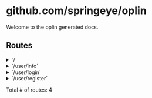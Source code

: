 # github.com/springeye/oplin

Welcome to the oplin generated docs.

## Routes

<details>
<summary>`/`</summary>

- [RequestID]()
- [RealIP]()
- [Logger]()
- [o-chi/chi/v5/middleware.(*Compressor).Handler-fm]()
- [Recoverer]()
- [Timeout.func1]()
- **/**
	- _GET_
		- [MainRouter.func1]()

</details>
<details>
<summary>`/user/info`</summary>

- [RequestID]()
- [RealIP]()
- [Logger]()
- [o-chi/chi/v5/middleware.(*Compressor).Handler-fm]()
- [Recoverer]()
- [Timeout.func1]()
- **/user**
	- [v5.Verify.func1]()
	- [v5.Authenticator]()
	- **/info**
		- _GET_
			- [userRouter.func3]()

</details>
<details>
<summary>`/user/login`</summary>

- [RequestID]()
- [RealIP]()
- [Logger]()
- [o-chi/chi/v5/middleware.(*Compressor).Handler-fm]()
- [Recoverer]()
- [Timeout.func1]()
- **/user**
	- [v5.Verify.func1]()
	- [v5.Authenticator]()
	- **/login**
		- _POST_
			- [userRouter.func1]()

</details>
<details>
<summary>`/user/register`</summary>

- [RequestID]()
- [RealIP]()
- [Logger]()
- [o-chi/chi/v5/middleware.(*Compressor).Handler-fm]()
- [Recoverer]()
- [Timeout.func1]()
- **/user**
	- [v5.Verify.func1]()
	- [v5.Authenticator]()
	- **/register**
		- _POST_
			- [userRouter.func2]()

</details>

Total # of routes: 4
